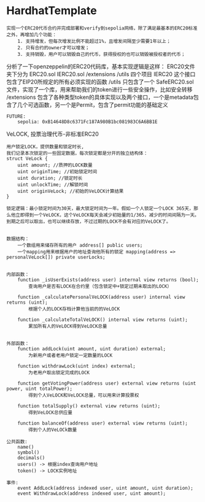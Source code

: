 # HardhatTemplate
    实现一个ERC20代币合约并完成部署和verify到sepolia网络，除了满足最基本的ERC20标准之外，再增加几个功能：
        1. 支持增发，但每次增发比例不能超过1%，且增发间隔至少需要1年以上；
        2. 只有合约的owner才可以增发；
        3. 支持销毁，用户可以销毁自己的代币，获得授权的也可以销毁被授权者的代币；

分析了一下openzeppelin的ERC20代码库，基本实现逻辑是这样：
    ERC20文件夹下分为
        ERC20.sol 
        IERC20.sol 
        /extensions 
        /utils 
    四个项目
        IERC20 这个接口包含了EIP20所规定的所有必须实现的函数
        /utils 只包含了一个 SafeERC20.sol 文件，实现了一个库，用来帮助我们的token进行一些安全操作，比如安全转移
        /extensions 包含了各种类型token的具体实现以及两个接口，一个是metadata包含了几个可选函数，另一个是Permit，包含了permit功能的基础定义

    FUTURE:
        sepolia: 0xB14648D8c6371Fc187A980B1bc081983C6A6BB1E


VeLOCK, 投票治理代币-非标准ERC20

    用户锁定LOCK，提供数量和锁定时长, 
    我们记录本次锁定的一些固定数据，每次锁定都是分开的独立结构体：
    struct VeLock {
        uint amount; //质押的LOCK数量
        uint originTime; //初始锁定时间
        uint duration; //锁定时长
        uint unlockTime; //解锁时间
        uint originVeLock; //初始的VeLOCK计算结果
    }

    锁定逻辑：最小锁定时间为30天，最大锁定时间为一年。假如一个人锁定一个LOCK 365天，那么他立即得到一个VeLOCK，这个VeLOCK每天会减少初始量的1/365，减少的时间间隔为一天。到期之后可以取出，也可以继续存放，不过过期的LOCK不会有对应的VeLOCK了。


    数据结构：
        一个数组用来储存所有的用户 address[] public users;
        一个mapping用来根据用户的地址查询他所有的锁定 mapping(address => personalVeLock[]) private userLocks;


    内部函数：
        function _isUserExists(address user) internal view returns (bool);
            查询用户是否有LOCK在合约里（包含锁定中+锁定过期未取出的LOCK）
        
        function _calculatePersonalVeLOCK(address user) internal view returns (uint);
            根据个人的LOCK存档计算他当前的的VeLOCK

        function _calculateTotalVeLOCK() internal view returns (uint);
            累加所有人的VeLOCK得到VeLOCK总量

    
    外部函数：
        function addLock(uint amount, uint duration) external;
            为新用户或者老用户锁定一定数量的LOCK

        function withdrawLock(uint index) external;
            为老用户取出锁定完成的LOCK

        function getVotingPower(address user) external view returns (uint power, uint totalPower);
            得到个人VeLOCK和VeLOCK总量，可以用来计算投票权

        function totalSupply() external view returns (uint);
            得到VeLOCK总供应量
        
        function balanceOf(address user) external view returns (uint);
            得到个人的VeLOCk数量

    公共函数:
        name()
        symbol()
        decimals()
        users() -> 根据index查询用户地址
        token() -> LOCK实例地址

    事件: 
        event AddLock(address indexed user, uint amount, uint duration);
        event WithdrawLock(address indexed user, uint amount);



